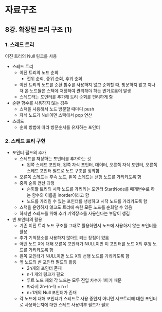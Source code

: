 # 자료구조

## 8강. 확장된 트리 구조 (1)

### 1. 스레드 트리

이진 트리의 Null 링크를 사용

- 스레드 트리
  - 이진 트리의 노드 순회
    - 전위 순회, 중위 순회, 후위 순회
  - 이진 트리의 노드를 순환 함수를 사용하지 않고 순회할 때, 방문하지 않고 지나쳐 온 노드들은 스택에 저장하여 관리해야 하는 번거로움이 발생
  - 스레드라는 포인터를 추가해 트리 순회를 편리하게 함
- 순환 함수를 사용하지 않는 경우
  - 스택을 사용해서 노드 방문할 때마다 push
  - 자식 노드가 Null이면 스택에서 pop 연산
- 스레드
  - 순회 방법에 따라 방문순서를 유지하는 포인터

### 2. 스레드 트리 구현

- 포인터 필드의 추가
  - 스레드를 저장하는 포인터를 추가하는 것
    - 왼쪽 스레드 포인터, 왼쪽 자식 포인터, 데이터, 오른쪽 자식 포인터, 오른쪽 스레드 포인터 필드로 노드 구조를 정의함
  - 오른쪽 스레드는 후속 노드, 왼쪽 스레드는 선행 노드를 가리키도록 함
  - 중위 순회 연산 과정
    - 순회할 트리의 시작 노드를 가리키는 포인터 StartNode를 매개변수로 하는 함수의 이름을 inorder이라고 함
    - 노드를 가리킬 수 있는 포인터를 생성하고 시작 노드를 가리키도록 함
  - 스택을 운영하지 않고도 트리에 속한 모든 노드를 순회할 수 있음
  - 하지만 스레드를 위해 추가 기억장소를 사용한다는 부담이 생김
- 빈 포인터의 활용
  - 기존 이진 트리 노드 구조를 그대로 활용하면서 노드에 사용하지 않는 포인터를 활용
  - 추가 기억장소를 사용하지 않아도 되는 장점이 있음
  - 어떤 노드 X에 대해 오른쪽 포인터가 NULL이면 이 포인터를 노드 X의 후행 노드를 가리키도록 함
  - 왼쪽 포인터가 NULL이면 노드 X의 선행 노드를 가리키도록 함
  - 잎 노드의 빈 포인터 필드의 활용
    - 2n개의 포인터 존재
    - n-1 개의 링크가 필요
    - 루트 노드 제외 각 노드는 모두 진입 차수가 1이기 때문
    - 따라서 2n-(n-1) = n+1
    - n+1개의 Null 포인터가 존재
  - 각 노드에 대해 포인터가 스레드로 사용 중인지 아니면 서브트리에 대한 포인터로 사용하는지에 대한 스레드 사용여부 필드가 필요
